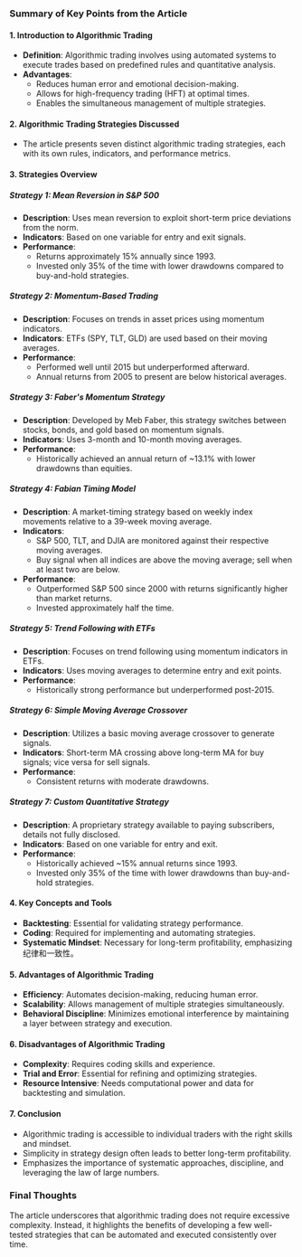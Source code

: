 ### Summary of Key Points from the Article

#### 1. **Introduction to Algorithmic Trading**
- **Definition**: Algorithmic trading involves using automated systems to execute trades based on predefined rules and quantitative analysis.
- **Advantages**:
  - Reduces human error and emotional decision-making.
  - Allows for high-frequency trading (HFT) at optimal times.
  - Enables the simultaneous management of multiple strategies.

#### 2. **Algorithmic Trading Strategies Discussed**
- The article presents seven distinct algorithmic trading strategies, each with its own rules, indicators, and performance metrics.

#### 3. **Strategies Overview**

##### **Strategy 1: Mean Reversion in S&P 500**
- **Description**: Uses mean reversion to exploit short-term price deviations from the norm.
- **Indicators**: Based on one variable for entry and exit signals.
- **Performance**:
  - Returns approximately 15% annually since 1993.
  - Invested only 35% of the time with lower drawdowns compared to buy-and-hold strategies.

##### **Strategy 2: Momentum-Based Trading**
- **Description**: Focuses on trends in asset prices using momentum indicators.
- **Indicators**: ETFs (SPY, TLT, GLD) are used based on their moving averages.
- **Performance**:
  - Performed well until 2015 but underperformed afterward.
  - Annual returns from 2005 to present are below historical averages.

##### **Strategy 3: Faber's Momentum Strategy**
- **Description**: Developed by Meb Faber, this strategy switches between stocks, bonds, and gold based on momentum signals.
- **Indicators**: Uses 3-month and 10-month moving averages.
- **Performance**:
  - Historically achieved an annual return of ~13.1% with lower drawdowns than equities.

##### **Strategy 4: Fabian Timing Model**
- **Description**: A market-timing strategy based on weekly index movements relative to a 39-week moving average.
- **Indicators**:
  - S&P 500, TLT, and DJIA are monitored against their respective moving averages.
  - Buy signal when all indices are above the moving average; sell when at least two are below.
- **Performance**:
  - Outperformed S&P 500 since 2000 with returns significantly higher than market returns.
  - Invested approximately half the time.

##### **Strategy 5: Trend Following with ETFs**
- **Description**: Focuses on trend following using momentum indicators in ETFs.
- **Indicators**: Uses moving averages to determine entry and exit points.
- **Performance**:
  - Historically strong performance but underperformed post-2015.

##### **Strategy 6: Simple Moving Average Crossover**
- **Description**: Utilizes a basic moving average crossover to generate signals.
- **Indicators**: Short-term MA crossing above long-term MA for buy signals; vice versa for sell signals.
- **Performance**:
  - Consistent returns with moderate drawdowns.

##### **Strategy 7: Custom Quantitative Strategy**
- **Description**: A proprietary strategy available to paying subscribers, details not fully disclosed.
- **Indicators**: Based on one variable for entry and exit.
- **Performance**:
  - Historically achieved ~15% annual returns since 1993.
  - Invested only 35% of the time with lower drawdowns than buy-and-hold strategies.

#### 4. **Key Concepts and Tools**
- **Backtesting**: Essential for validating strategy performance.
- **Coding**: Required for implementing and automating strategies.
- **Systematic Mindset**: Necessary for long-term profitability, emphasizing纪律和一致性。

#### 5. **Advantages of Algorithmic Trading**
- **Efficiency**: Automates decision-making, reducing human error.
- **Scalability**: Allows management of multiple strategies simultaneously.
- **Behavioral Discipline**: Minimizes emotional interference by maintaining a layer between strategy and execution.

#### 6. **Disadvantages of Algorithmic Trading**
- **Complexity**: Requires coding skills and experience.
- **Trial and Error**: Essential for refining and optimizing strategies.
- **Resource Intensive**: Needs computational power and data for backtesting and simulation.

#### 7. **Conclusion**
- Algorithmic trading is accessible to individual traders with the right skills and mindset.
- Simplicity in strategy design often leads to better long-term profitability.
- Emphasizes the importance of systematic approaches, discipline, and leveraging the law of large numbers.

### Final Thoughts
The article underscores that algorithmic trading does not require excessive complexity. Instead, it highlights the benefits of developing a few well-tested strategies that can be automated and executed consistently over time.
